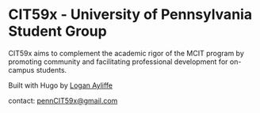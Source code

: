 # CIT59x - University of Pennsylvania Student Group

CIT59x aims to complement the academic rigor of the MCIT program by promoting community and facilitating professional development for on-campus students.

Built with Hugo by [Logan Ayliffe](loganayliffe.com)

contact: pennCIT59x@gmail.com